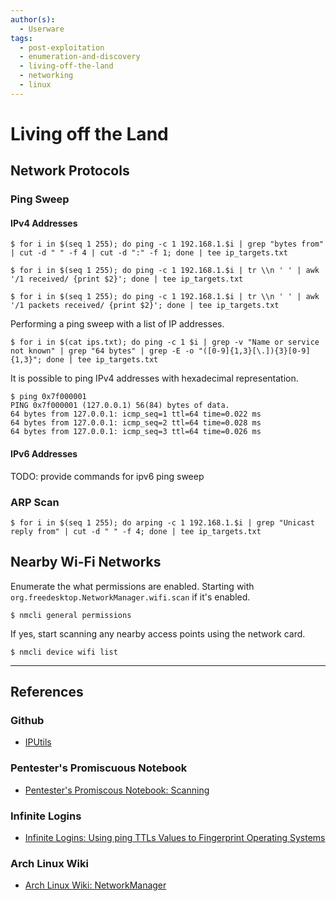 ```yaml
---
author(s):
  - Userware
tags:
  - post-exploitation
  - enumeration-and-discovery
  - living-off-the-land
  - networking
  - linux
---
```

# Living off the Land

## Network Protocols

### Ping Sweep

#### IPv4 Addresses

```
$ for i in $(seq 1 255); do ping -c 1 192.168.1.$i | grep "bytes from" | cut -d " " -f 4 | cut -d ":" -f 1; done | tee ip_targets.txt

$ for i in $(seq 1 255); do ping -c 1 192.168.1.$i | tr \\n ' ' | awk '/1 received/ {print $2}'; done | tee ip_targets.txt

$ for i in $(seq 1 255); do ping -c 1 192.168.1.$i | tr \\n ' ' | awk '/1 packets received/ {print $2}'; done | tee ip_targets.txt
```

Performing a ping sweep with a list of IP addresses.

```
$ for i in $(cat ips.txt); do ping -c 1 $i | grep -v "Name or service not known" | grep "64 bytes" | grep -E -o "([0-9]{1,3}[\.]){3}[0-9]{1,3}"; done | tee ip_targets.txt
```

It is possible to ping IPv4 addresses with hexadecimal representation.

```
$ ping 0x7f000001
PING 0x7f000001 (127.0.0.1) 56(84) bytes of data. 
64 bytes from 127.0.0.1: icmp_seq=1 ttl=64 time=0.022 ms 
64 bytes from 127.0.0.1: icmp_seq=2 ttl=64 time=0.028 ms 
64 bytes from 127.0.0.1: icmp_seq=3 ttl=64 time=0.026 ms
```

#### IPv6 Addresses

TODO: provide commands for ipv6 ping sweep

### ARP Scan

```
$ for i in $(seq 1 255); do arping -c 1 192.168.1.$i | grep "Unicast reply from" | cut -d " " -f 4; done | tee ip_targets.txt
```

## Nearby Wi-Fi Networks

Enumerate the what permissions are enabled. Starting with `org.freedesktop.NetworkManager.wifi.scan` if it's enabled.

```
$ nmcli general permissions
```

If yes, start scanning any nearby access points using the network card.

```
$ nmcli device wifi list
```

---
## References

### Github

- [IPUtils](https://github.com/iputils/iputils)

### Pentester's Promiscuous Notebook

- [Pentester's Promiscous Notebook: Scanning](https://ppn.snovvcrash.rocks/pentest/infrastructure/networks/scanning)

### Infinite Logins

- [Infinite Logins: Using ping TTLs Values to Fingerprint Operating Systems](https://infinitelogins.com/2020/12/12/using-ping-ttls-values-to-fingerprint-operating-systems/)

### Arch Linux Wiki

- [Arch Linux Wiki: NetworkManager](https://wiki.archlinux.org/title/NetworkManager)